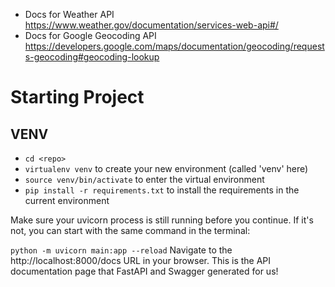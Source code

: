 - Docs for Weather API https://www.weather.gov/documentation/services-web-api#/
- Docs for Google Geocoding API https://developers.google.com/maps/documentation/geocoding/requests-geocoding#geocoding-lookup

# Starting Project


## VENV

- `cd <repo>`
- `virtualenv venv` to create your new environment (called 'venv' here)
- `source venv/bin/activate` to enter the virtual environment
- `pip install -r requirements.txt` to install the requirements in the current environment

Make sure your uvicorn process is still running before you continue. If it's not, you can start with the same command in the terminal:

`python -m uvicorn main:app --reload`
Navigate to the http://localhost:8000/docs URL in your browser. This is the API documentation page that FastAPI and Swagger generated for us!